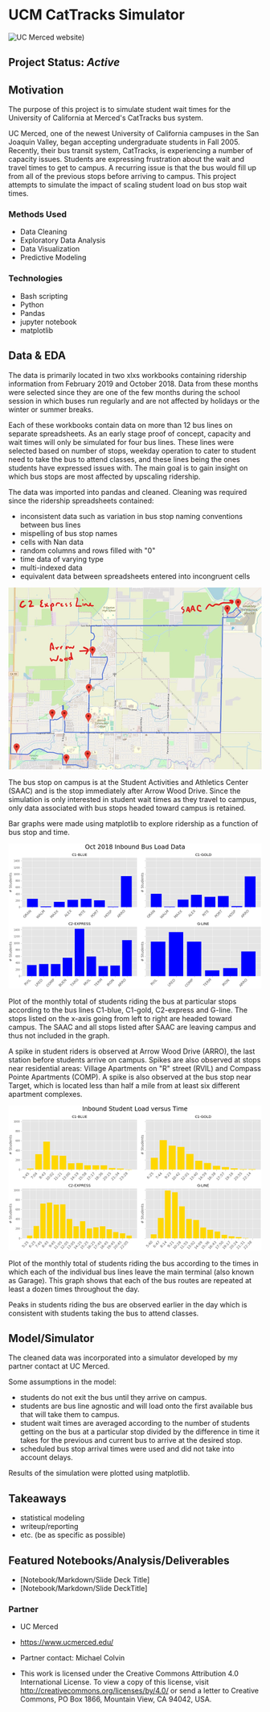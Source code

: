 # UCM CatTracks Simulator 

![UC Merced website)](https://www.ucmerced.edu/)


## Project Status: *Active*

## Motivation
The purpose of this project is to simulate student wait times for the University of California at Merced's CatTracks bus system.

UC Merced, one of the newest University of California campuses in the San Joaquin Valley, began accepting undergraduate students in Fall 2005. Recently, their bus transit system, CatTracks, is experiencing a number of capacity issues. Students are expressing frustration about the wait and travel times to get to campus. A recurring issue is that the bus would fill up from all of the previous stops before arriving to campus. This project attempts to simulate the impact of scaling student load on bus stop wait times.


### Methods Used
* Data Cleaning
* Exploratory Data Analysis
* Data Visualization
* Predictive Modeling


### Technologies
* Bash scripting
* Python
* Pandas
* jupyter notebook
* matplotlib


## Data & EDA
The data is primarily located in two xlxs workbooks containing ridership information from February 2019 and October 2018. Data from these months were selected since they are one of the few months during the school session in which buses run regularly and are not affected by holidays or the winter or summer breaks.

Each of these workbooks contain data on more than 12 bus lines on separate spreadsheets. As an early stage proof of concept, capacity and wait times will only be simulated for four bus lines. These lines were selected based on number of stops, weekday operation to cater to student need to take the bus to attend classes, and these lines being the ones students have expressed issues with. The main goal is to gain insight on which bus stops are most affected by upscaling ridership.
  

The data was imported into pandas and cleaned. Cleaning was required since the ridership spreadsheets contained:
- inconsistent data such as variation in bus stop naming conventions between bus lines
- mispelling of bus stop names
- cells with Nan data
- random columns and rows filled with "0"
- time data of varying type
- multi-indexed data
- equivalent data between spreadsheets entered into incongruent cells


![Map of C2 Express Line (adapted from UC Merced)](https://github.com/nlt-python/UCM_CatTracks_Simulator/blob/master/Inked_c2_map.jpg)

The bus stop on campus is at the Student Activities and Athletics Center (SAAC) and is the stop immediately after Arrow Wood Drive. Since the simulation is only interested in student wait times as they travel to campus, only data associated with bus stops headed toward campus is retained.


Bar graphs were made using matplotlib to explore ridership as a function of bus stop and time.

![October 2018 bus load data](https://github.com/nlt-python/UCM_CatTracks_Simulator/blob/master/Oct-2018-plot.png)

Plot of the monthly total of students riding the bus at particular stops according to the bus lines C1-blue, C1-gold, C2-express and G-line. The stops listed on the x-axis going from left to right are headed toward campus. The SAAC and all stops listed after SAAC are leaving campus and thus not included in the graph.

A spike in student riders is observed at Arrow Wood Drive (ARRO), the last station before students arrive on campus. Spikes are also observed at stops near residential areas: Village Apartments on "R" street (RVIL) and Compass Pointe Apartments (COMP). A spike is also observed at the bus stop near Target, which is located less than half a mile from at least six different apartment complexes.

![February 2019 bus load data](https://github.com/nlt-python/UCM_CatTracks_Simulator/blob/master/Oct-2018-time.png)

Plot of the monthly total of students riding the bus according to the times in which each of the individual bus lines leave the main terminal (also known as Garage). This graph shows that each of the bus routes are repeated at least a dozen times throughout the day.

Peaks in students riding the bus are observed earlier in the day which is consistent with students taking the bus to attend classes.


## Model/Simulator

The cleaned data was incorporated into a simulator developed by my partner contact at UC Merced.

Some assumptions in the model:
- students do not exit the bus until they arrive on campus.
- students are bus line agnostic and will load onto the first available bus that will take them to campus.
- student wait times are averaged according to the number of students getting on the bus at a particular stop divided by the difference in time it takes for the previous and current bus to arrive at the desired stop.
- scheduled bus stop arrival times were used and did not take into account delays.

Results of the simulation were plotted using matplotlib.


## Takeaways

- statistical modeling
- writeup/reporting
- etc. (be as specific as possible)



## Featured Notebooks/Analysis/Deliverables
* [Notebook/Markdown/Slide Deck Title]
* [Notebook/Markdown/Slide DeckTitle]



### Partner
* UC Merced
* https://www.ucmerced.edu/
* Partner contact: Michael Colvin

* This work is licensed under the Creative Commons Attribution 4.0 International License. To view a copy of this license, visit http://creativecommons.org/licenses/by/4.0/ or send a letter to Creative Commons, PO Box 1866, Mountain View, CA 94042, USA. 

